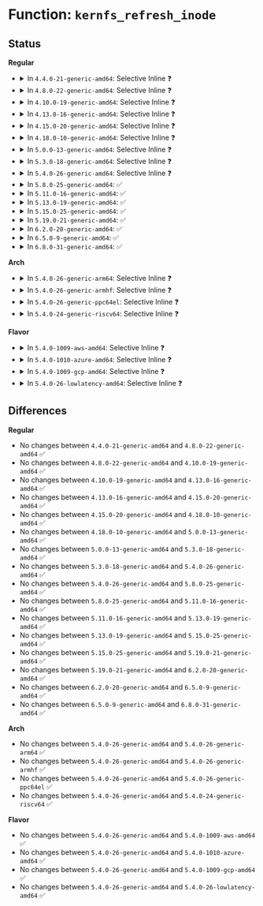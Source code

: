 # Function: <code>kernfs_refresh_inode</code>

## Status
<b>Regular</b>
<ul>
<li>
<details>
<summary>In <code>4.4.0-21-generic-amd64</code>: Selective Inline ❓</summary>

```c
void kernfs_refresh_inode(struct kernfs_node * kn, struct inode * inode)
```

```json
{
  "name": "kernfs_refresh_inode",
  "collision_type": "Unique Static",
  "inline_type": "Selective",
  "funcs": [
    {
      "addr": 18446744071581502032,
      "name": "kernfs_refresh_inode",
      "external": false,
      "loc": "fs/kernfs/inode.c:253",
      "file": "fs/kernfs/inode.c",
      "inline": "not declared, inlined",
      "caller_inline": [],
      "caller_func": [
        "fs/kernfs/inode.c:kernfs_iop_getattr",
        "fs/kernfs/inode.c:kernfs_iop_permission",
        "fs/kernfs/inode.c:kernfs_get_inode"
      ]
    }
  ],
  "symbols": [
    {
      "addr": 18446744071581502032,
      "name": "kernfs_refresh_inode",
      "section": ".text",
      "bind": "STB_LOCAL",
      "size": 153
    }
  ]
}
```
</details>
</li>
<li>
<details>
<summary>In <code>4.8.0-22-generic-amd64</code>: Selective Inline ❓</summary>

```c
void kernfs_refresh_inode(struct kernfs_node * kn, struct inode * inode)
```

```json
{
  "name": "kernfs_refresh_inode",
  "collision_type": "Unique Static",
  "inline_type": "Selective",
  "funcs": [
    {
      "addr": 18446744071581687568,
      "name": "kernfs_refresh_inode",
      "external": false,
      "loc": "fs/kernfs/inode.c:257",
      "file": "fs/kernfs/inode.c",
      "inline": "not declared, inlined",
      "caller_inline": [],
      "caller_func": [
        "fs/kernfs/inode.c:kernfs_iop_permission",
        "fs/kernfs/inode.c:kernfs_get_inode",
        "fs/kernfs/inode.c:kernfs_iop_getattr"
      ]
    }
  ],
  "symbols": [
    {
      "addr": 18446744071581687568,
      "name": "kernfs_refresh_inode",
      "section": ".text",
      "bind": "STB_LOCAL",
      "size": 209
    }
  ]
}
```
</details>
</li>
<li>
<details>
<summary>In <code>4.10.0-19-generic-amd64</code>: Selective Inline ❓</summary>

```c
void kernfs_refresh_inode(struct kernfs_node * kn, struct inode * inode)
```

```json
{
  "name": "kernfs_refresh_inode",
  "collision_type": "Unique Static",
  "inline_type": "Selective",
  "funcs": [
    {
      "addr": 18446744071581775776,
      "name": "kernfs_refresh_inode",
      "external": false,
      "loc": "fs/kernfs/inode.c:184",
      "file": "fs/kernfs/inode.c",
      "inline": "not declared, inlined",
      "caller_inline": [],
      "caller_func": [
        "fs/kernfs/inode.c:kernfs_iop_permission",
        "fs/kernfs/inode.c:kernfs_get_inode",
        "fs/kernfs/inode.c:kernfs_iop_getattr"
      ]
    }
  ],
  "symbols": [
    {
      "addr": 18446744071581775776,
      "name": "kernfs_refresh_inode",
      "section": ".text",
      "bind": "STB_LOCAL",
      "size": 209
    }
  ]
}
```
</details>
</li>
<li>
<details>
<summary>In <code>4.13.0-16-generic-amd64</code>: Selective Inline ❓</summary>

```c
void kernfs_refresh_inode(struct kernfs_node * kn, struct inode * inode)
```

```json
{
  "name": "kernfs_refresh_inode",
  "collision_type": "Unique Static",
  "inline_type": "Selective",
  "funcs": [
    {
      "addr": 18446744071581830112,
      "name": "kernfs_refresh_inode",
      "external": false,
      "loc": "fs/kernfs/inode.c:184",
      "file": "fs/kernfs/inode.c",
      "inline": "not declared, inlined",
      "caller_inline": [],
      "caller_func": [
        "fs/kernfs/inode.c:kernfs_iop_permission",
        "fs/kernfs/inode.c:kernfs_get_inode",
        "fs/kernfs/inode.c:kernfs_iop_getattr"
      ]
    }
  ],
  "symbols": [
    {
      "addr": 18446744071581830112,
      "name": "kernfs_refresh_inode",
      "section": ".text",
      "bind": "STB_LOCAL",
      "size": 215
    }
  ]
}
```
</details>
</li>
<li>
<details>
<summary>In <code>4.15.0-20-generic-amd64</code>: Selective Inline ❓</summary>

```c
void kernfs_refresh_inode(struct kernfs_node * kn, struct inode * inode)
```

```json
{
  "name": "kernfs_refresh_inode",
  "collision_type": "Unique Static",
  "inline_type": "Selective",
  "funcs": [
    {
      "addr": 18446744071581979712,
      "name": "kernfs_refresh_inode",
      "external": false,
      "loc": "fs/kernfs/inode.c:184",
      "file": "fs/kernfs/inode.c",
      "inline": "not declared, inlined",
      "caller_inline": [],
      "caller_func": [
        "fs/kernfs/inode.c:kernfs_iop_permission",
        "fs/kernfs/inode.c:kernfs_get_inode",
        "fs/kernfs/inode.c:kernfs_iop_getattr"
      ]
    }
  ],
  "symbols": [
    {
      "addr": 18446744071581979712,
      "name": "kernfs_refresh_inode",
      "section": ".text",
      "bind": "STB_LOCAL",
      "size": 215
    }
  ]
}
```
</details>
</li>
<li>
<details>
<summary>In <code>4.18.0-10-generic-amd64</code>: Selective Inline ❓</summary>

```c
void kernfs_refresh_inode(struct kernfs_node * kn, struct inode * inode)
```

```json
{
  "name": "kernfs_refresh_inode",
  "collision_type": "Unique Static",
  "inline_type": "Selective",
  "funcs": [
    {
      "addr": 18446744071582167200,
      "name": "kernfs_refresh_inode",
      "external": false,
      "loc": "fs/kernfs/inode.c:184",
      "file": "fs/kernfs/inode.c",
      "inline": "not declared, inlined",
      "caller_inline": [],
      "caller_func": [
        "fs/kernfs/inode.c:kernfs_iop_permission",
        "fs/kernfs/inode.c:kernfs_get_inode",
        "fs/kernfs/inode.c:kernfs_iop_getattr"
      ]
    }
  ],
  "symbols": [
    {
      "addr": 18446744071582167200,
      "name": "kernfs_refresh_inode",
      "section": ".text",
      "bind": "STB_LOCAL",
      "size": 209
    }
  ]
}
```
</details>
</li>
<li>
<details>
<summary>In <code>5.0.0-13-generic-amd64</code>: Selective Inline ❓</summary>

```c
void kernfs_refresh_inode(struct kernfs_node * kn, struct inode * inode)
```

```json
{
  "name": "kernfs_refresh_inode",
  "collision_type": "Unique Static",
  "inline_type": "Selective",
  "funcs": [
    {
      "addr": 18446744071582263056,
      "name": "kernfs_refresh_inode",
      "external": false,
      "loc": "fs/kernfs/inode.c:184",
      "file": "fs/kernfs/inode.c",
      "inline": "not declared, inlined",
      "caller_inline": [],
      "caller_func": [
        "fs/kernfs/inode.c:kernfs_iop_permission",
        "fs/kernfs/inode.c:kernfs_get_inode",
        "fs/kernfs/inode.c:kernfs_iop_getattr"
      ]
    }
  ],
  "symbols": [
    {
      "addr": 18446744071582263056,
      "name": "kernfs_refresh_inode",
      "section": ".text",
      "bind": "STB_LOCAL",
      "size": 209
    }
  ]
}
```
</details>
</li>
<li>
<details>
<summary>In <code>5.3.0-18-generic-amd64</code>: Selective Inline ❓</summary>

```c
void kernfs_refresh_inode(struct kernfs_node * kn, struct inode * inode)
```

```json
{
  "name": "kernfs_refresh_inode",
  "collision_type": "Unique Static",
  "inline_type": "Selective",
  "funcs": [
    {
      "addr": 18446744071582427248,
      "name": "kernfs_refresh_inode",
      "external": false,
      "loc": "fs/kernfs/inode.c:169",
      "file": "fs/kernfs/inode.c",
      "inline": "not declared, inlined",
      "caller_inline": [],
      "caller_func": [
        "fs/kernfs/inode.c:kernfs_iop_permission",
        "fs/kernfs/inode.c:kernfs_get_inode",
        "fs/kernfs/inode.c:kernfs_iop_getattr"
      ]
    }
  ],
  "symbols": [
    {
      "addr": 18446744071582427248,
      "name": "kernfs_refresh_inode",
      "section": ".text",
      "bind": "STB_LOCAL",
      "size": 193
    }
  ]
}
```
</details>
</li>
<li>
<details>
<summary>In <code>5.4.0-26-generic-amd64</code>: Selective Inline ❓</summary>

```c
void kernfs_refresh_inode(struct kernfs_node * kn, struct inode * inode)
```

```json
{
  "name": "kernfs_refresh_inode",
  "collision_type": "Unique Static",
  "inline_type": "Selective",
  "funcs": [
    {
      "addr": 18446744071582526032,
      "name": "kernfs_refresh_inode",
      "external": false,
      "loc": "fs/kernfs/inode.c:168",
      "file": "fs/kernfs/inode.c",
      "inline": "not declared, inlined",
      "caller_inline": [],
      "caller_func": [
        "fs/kernfs/inode.c:kernfs_iop_permission",
        "fs/kernfs/inode.c:kernfs_get_inode",
        "fs/kernfs/inode.c:kernfs_iop_getattr"
      ]
    }
  ],
  "symbols": [
    {
      "addr": 18446744071582526032,
      "name": "kernfs_refresh_inode",
      "section": ".text",
      "bind": "STB_LOCAL",
      "size": 171
    }
  ]
}
```
</details>
</li>
<li>
<details>
<summary>In <code>5.8.0-25-generic-amd64</code>: ✅</summary>

```c
void kernfs_refresh_inode(struct kernfs_node * kn, struct inode * inode)
```

```json
{
  "name": "kernfs_refresh_inode",
  "collision_type": "Unique Static",
  "inline_type": "No",
  "funcs": [
    {
      "addr": 18446744071582830976,
      "name": "kernfs_refresh_inode",
      "external": false,
      "loc": "fs/kernfs/inode.c:170",
      "file": "fs/kernfs/inode.c",
      "inline": "seen, unknown",
      "caller_inline": [],
      "caller_func": [
        "fs/kernfs/inode.c:kernfs_iop_permission",
        "fs/kernfs/inode.c:kernfs_init_inode",
        "fs/kernfs/inode.c:kernfs_iop_getattr"
      ]
    }
  ],
  "symbols": [
    {
      "addr": 18446744071582830976,
      "name": "kernfs_refresh_inode",
      "section": ".text",
      "bind": "STB_LOCAL",
      "size": 121
    }
  ]
}
```
</details>
</li>
<li>
<details>
<summary>In <code>5.11.0-16-generic-amd64</code>: ✅</summary>

```c
void kernfs_refresh_inode(struct kernfs_node * kn, struct inode * inode)
```

```json
{
  "name": "kernfs_refresh_inode",
  "collision_type": "Unique Static",
  "inline_type": "No",
  "funcs": [
    {
      "addr": 18446744071582903728,
      "name": "kernfs_refresh_inode",
      "external": false,
      "loc": "fs/kernfs/inode.c:170",
      "file": "fs/kernfs/inode.c",
      "inline": "seen, unknown",
      "caller_inline": [],
      "caller_func": [
        "fs/kernfs/inode.c:kernfs_iop_permission",
        "fs/kernfs/inode.c:kernfs_init_inode",
        "fs/kernfs/inode.c:kernfs_iop_getattr"
      ]
    }
  ],
  "symbols": [
    {
      "addr": 18446744071582903728,
      "name": "kernfs_refresh_inode",
      "section": ".text",
      "bind": "STB_LOCAL",
      "size": 121
    }
  ]
}
```
</details>
</li>
<li>
<details>
<summary>In <code>5.13.0-19-generic-amd64</code>: ✅</summary>

```c
void kernfs_refresh_inode(struct kernfs_node * kn, struct inode * inode)
```

```json
{
  "name": "kernfs_refresh_inode",
  "collision_type": "Unique Static",
  "inline_type": "No",
  "funcs": [
    {
      "addr": 18446744071582931664,
      "name": "kernfs_refresh_inode",
      "external": false,
      "loc": "fs/kernfs/inode.c:171",
      "file": "fs/kernfs/inode.c",
      "inline": "seen, unknown",
      "caller_inline": [],
      "caller_func": [
        "fs/kernfs/inode.c:kernfs_iop_permission",
        "fs/kernfs/inode.c:kernfs_get_inode",
        "fs/kernfs/inode.c:kernfs_iop_getattr"
      ]
    }
  ],
  "symbols": [
    {
      "addr": 18446744071582931664,
      "name": "kernfs_refresh_inode",
      "section": ".text",
      "bind": "STB_LOCAL",
      "size": 121
    }
  ]
}
```
</details>
</li>
<li>
<details>
<summary>In <code>5.15.0-25-generic-amd64</code>: ✅</summary>

```c
void kernfs_refresh_inode(struct kernfs_node * kn, struct inode * inode)
```

```json
{
  "name": "kernfs_refresh_inode",
  "collision_type": "Unique Static",
  "inline_type": "No",
  "funcs": [
    {
      "addr": 18446744071583266464,
      "name": "kernfs_refresh_inode",
      "external": false,
      "loc": "fs/kernfs/inode.c:165",
      "file": "fs/kernfs/inode.c",
      "inline": "seen, unknown",
      "caller_inline": [],
      "caller_func": [
        "fs/kernfs/inode.c:kernfs_iop_permission",
        "fs/kernfs/inode.c:kernfs_get_inode",
        "fs/kernfs/inode.c:kernfs_iop_getattr"
      ]
    }
  ],
  "symbols": [
    {
      "addr": 18446744071583266464,
      "name": "kernfs_refresh_inode",
      "section": ".text",
      "bind": "STB_LOCAL",
      "size": 121
    }
  ]
}
```
</details>
</li>
<li>
<details>
<summary>In <code>5.19.0-21-generic-amd64</code>: ✅</summary>

```c
void kernfs_refresh_inode(struct kernfs_node * kn, struct inode * inode)
```

```json
{
  "name": "kernfs_refresh_inode",
  "collision_type": "Unique Static",
  "inline_type": "No",
  "funcs": [
    {
      "addr": 18446744071583769392,
      "name": "kernfs_refresh_inode",
      "external": false,
      "loc": "fs/kernfs/inode.c:168",
      "file": "fs/kernfs/inode.c",
      "inline": "seen, unknown",
      "caller_inline": [],
      "caller_func": [
        "fs/kernfs/inode.c:kernfs_iop_permission",
        "fs/kernfs/inode.c:kernfs_get_inode",
        "fs/kernfs/inode.c:kernfs_iop_getattr"
      ]
    }
  ],
  "symbols": [
    {
      "addr": 18446744071583769392,
      "name": "kernfs_refresh_inode",
      "section": ".text",
      "bind": "STB_LOCAL",
      "size": 161
    }
  ]
}
```
</details>
</li>
<li>
<details>
<summary>In <code>6.2.0-20-generic-amd64</code>: ✅</summary>

```c
void kernfs_refresh_inode(struct kernfs_node * kn, struct inode * inode)
```

```json
{
  "name": "kernfs_refresh_inode",
  "collision_type": "Unique Static",
  "inline_type": "No",
  "funcs": [
    {
      "addr": 18446744071584386752,
      "name": "kernfs_refresh_inode",
      "external": false,
      "loc": "fs/kernfs/inode.c:168",
      "file": "fs/kernfs/inode.c",
      "inline": "seen, unknown",
      "caller_inline": [],
      "caller_func": [
        "fs/kernfs/inode.c:kernfs_iop_permission",
        "fs/kernfs/inode.c:kernfs_get_inode",
        "fs/kernfs/inode.c:kernfs_iop_getattr"
      ]
    }
  ],
  "symbols": [
    {
      "addr": 18446744071584386752,
      "name": "kernfs_refresh_inode",
      "section": ".text",
      "bind": "STB_LOCAL",
      "size": 161
    }
  ]
}
```
</details>
</li>
<li>
<details>
<summary>In <code>6.5.0-9-generic-amd64</code>: ✅</summary>

```c
void kernfs_refresh_inode(struct kernfs_node * kn, struct inode * inode)
```

```json
{
  "name": "kernfs_refresh_inode",
  "collision_type": "Unique Static",
  "inline_type": "No",
  "funcs": [
    {
      "addr": 18446744071584615056,
      "name": "kernfs_refresh_inode",
      "external": false,
      "loc": "fs/kernfs/inode.c:168",
      "file": "fs/kernfs/inode.c",
      "inline": "seen, unknown",
      "caller_inline": [],
      "caller_func": [
        "fs/kernfs/inode.c:kernfs_iop_permission",
        "fs/kernfs/inode.c:kernfs_get_inode",
        "fs/kernfs/inode.c:kernfs_iop_getattr"
      ]
    }
  ],
  "symbols": [
    {
      "addr": 18446744071584615056,
      "name": "kernfs_refresh_inode",
      "section": ".text",
      "bind": "STB_LOCAL",
      "size": 161
    }
  ]
}
```
</details>
</li>
<li>
<details>
<summary>In <code>6.8.0-31-generic-amd64</code>: ✅</summary>

```c
void kernfs_refresh_inode(struct kernfs_node * kn, struct inode * inode)
```

```json
{
  "name": "kernfs_refresh_inode",
  "collision_type": "Unique Static",
  "inline_type": "No",
  "funcs": [
    {
      "addr": 18446744071584847136,
      "name": "kernfs_refresh_inode",
      "external": false,
      "loc": "fs/kernfs/inode.c:167",
      "file": "fs/kernfs/inode.c",
      "inline": "seen, unknown",
      "caller_inline": [],
      "caller_func": [
        "fs/kernfs/inode.c:kernfs_iop_permission",
        "fs/kernfs/inode.c:kernfs_get_inode",
        "fs/kernfs/inode.c:kernfs_iop_getattr"
      ]
    }
  ],
  "symbols": [
    {
      "addr": 18446744071584847136,
      "name": "kernfs_refresh_inode",
      "section": ".text",
      "bind": "STB_LOCAL",
      "size": 149
    }
  ]
}
```
</details>
</li>
</ul>
<b>Arch</b>
<ul>
<li>
<details>
<summary>In <code>5.4.0-26-generic-arm64</code>: Selective Inline ❓</summary>

```c
void kernfs_refresh_inode(struct kernfs_node * kn, struct inode * inode)
```

```json
{
  "name": "kernfs_refresh_inode",
  "collision_type": "Unique Static",
  "inline_type": "Selective",
  "funcs": [
    {
      "addr": 18446603336494157584,
      "name": "kernfs_refresh_inode",
      "external": false,
      "loc": "fs/kernfs/inode.c:168",
      "file": "fs/kernfs/inode.c",
      "inline": "not declared, inlined",
      "caller_inline": [],
      "caller_func": [
        "fs/kernfs/inode.c:kernfs_iop_permission",
        "fs/kernfs/inode.c:kernfs_get_inode",
        "fs/kernfs/inode.c:kernfs_iop_getattr"
      ]
    }
  ],
  "symbols": [
    {
      "addr": 18446603336494157584,
      "name": "kernfs_refresh_inode",
      "section": ".text",
      "bind": "STB_LOCAL",
      "size": 176
    }
  ]
}
```
</details>
</li>
<li>
<details>
<summary>In <code>5.4.0-26-generic-armhf</code>: Selective Inline ❓</summary>

```c
void kernfs_refresh_inode(struct kernfs_node * kn, struct inode * inode)
```

```json
{
  "name": "kernfs_refresh_inode",
  "collision_type": "Unique Static",
  "inline_type": "Selective",
  "funcs": [
    {
      "addr": 3227598520,
      "name": "kernfs_refresh_inode",
      "external": false,
      "loc": "fs/kernfs/inode.c:168",
      "file": "fs/kernfs/inode.c",
      "inline": "not declared, inlined",
      "caller_inline": [],
      "caller_func": [
        "fs/kernfs/inode.c:kernfs_iop_permission",
        "fs/kernfs/inode.c:kernfs_get_inode",
        "fs/kernfs/inode.c:kernfs_iop_getattr"
      ]
    }
  ],
  "symbols": [
    {
      "addr": 3227598520,
      "name": "kernfs_refresh_inode",
      "section": ".text",
      "bind": "STB_LOCAL",
      "size": 272
    }
  ]
}
```
</details>
</li>
<li>
<details>
<summary>In <code>5.4.0-26-generic-ppc64el</code>: Selective Inline ❓</summary>

```c
void kernfs_refresh_inode(struct kernfs_node * kn, struct inode * inode)
```

```json
{
  "name": "kernfs_refresh_inode",
  "collision_type": "Unique Static",
  "inline_type": "Selective",
  "funcs": [
    {
      "addr": 13835058055287837632,
      "name": "kernfs_refresh_inode",
      "external": false,
      "loc": "fs/kernfs/inode.c:168",
      "file": "fs/kernfs/inode.c",
      "inline": "not declared, inlined",
      "caller_inline": [],
      "caller_func": [
        "fs/kernfs/inode.c:kernfs_iop_permission",
        "fs/kernfs/inode.c:kernfs_get_inode",
        "fs/kernfs/inode.c:kernfs_iop_getattr"
      ]
    }
  ],
  "symbols": [
    {
      "addr": 13835058055287837632,
      "name": "kernfs_refresh_inode",
      "section": ".text",
      "bind": "STB_LOCAL",
      "size": 284
    }
  ]
}
```
</details>
</li>
<li>
<details>
<summary>In <code>5.4.0-24-generic-riscv64</code>: Selective Inline ❓</summary>

```c
void kernfs_refresh_inode(struct kernfs_node * kn, struct inode * inode)
```

```json
{
  "name": "kernfs_refresh_inode",
  "collision_type": "Unique Static",
  "inline_type": "Selective",
  "funcs": [
    {
      "addr": 18446743936273628644,
      "name": "kernfs_refresh_inode",
      "external": false,
      "loc": "fs/kernfs/inode.c:168",
      "file": "fs/kernfs/inode.c",
      "inline": "not declared, inlined",
      "caller_inline": [],
      "caller_func": [
        "fs/kernfs/inode.c:kernfs_iop_permission",
        "fs/kernfs/inode.c:kernfs_get_inode",
        "fs/kernfs/inode.c:kernfs_iop_getattr"
      ]
    }
  ],
  "symbols": [
    {
      "addr": 18446743936273628644,
      "name": "kernfs_refresh_inode",
      "section": ".text",
      "bind": "STB_LOCAL",
      "size": 178
    }
  ]
}
```
</details>
</li>
</ul>
<b>Flavor</b>
<ul>
<li>
<details>
<summary>In <code>5.4.0-1009-aws-amd64</code>: Selective Inline ❓</summary>

```c
void kernfs_refresh_inode(struct kernfs_node * kn, struct inode * inode)
```

```json
{
  "name": "kernfs_refresh_inode",
  "collision_type": "Unique Static",
  "inline_type": "Selective",
  "funcs": [
    {
      "addr": 18446744071582494768,
      "name": "kernfs_refresh_inode",
      "external": false,
      "loc": "fs/kernfs/inode.c:168",
      "file": "fs/kernfs/inode.c",
      "inline": "not declared, inlined",
      "caller_inline": [],
      "caller_func": [
        "fs/kernfs/inode.c:kernfs_iop_permission",
        "fs/kernfs/inode.c:kernfs_get_inode",
        "fs/kernfs/inode.c:kernfs_iop_getattr"
      ]
    }
  ],
  "symbols": [
    {
      "addr": 18446744071582494768,
      "name": "kernfs_refresh_inode",
      "section": ".text",
      "bind": "STB_LOCAL",
      "size": 171
    }
  ]
}
```
</details>
</li>
<li>
<details>
<summary>In <code>5.4.0-1010-azure-amd64</code>: Selective Inline ❓</summary>

```c
void kernfs_refresh_inode(struct kernfs_node * kn, struct inode * inode)
```

```json
{
  "name": "kernfs_refresh_inode",
  "collision_type": "Unique Static",
  "inline_type": "Selective",
  "funcs": [
    {
      "addr": 18446744071582432000,
      "name": "kernfs_refresh_inode",
      "external": false,
      "loc": "fs/kernfs/inode.c:168",
      "file": "fs/kernfs/inode.c",
      "inline": "not declared, inlined",
      "caller_inline": [],
      "caller_func": [
        "fs/kernfs/inode.c:kernfs_iop_permission",
        "fs/kernfs/inode.c:kernfs_get_inode",
        "fs/kernfs/inode.c:kernfs_iop_getattr"
      ]
    }
  ],
  "symbols": [
    {
      "addr": 18446744071582432000,
      "name": "kernfs_refresh_inode",
      "section": ".text",
      "bind": "STB_LOCAL",
      "size": 171
    }
  ]
}
```
</details>
</li>
<li>
<details>
<summary>In <code>5.4.0-1009-gcp-amd64</code>: Selective Inline ❓</summary>

```c
void kernfs_refresh_inode(struct kernfs_node * kn, struct inode * inode)
```

```json
{
  "name": "kernfs_refresh_inode",
  "collision_type": "Unique Static",
  "inline_type": "Selective",
  "funcs": [
    {
      "addr": 18446744071582485248,
      "name": "kernfs_refresh_inode",
      "external": false,
      "loc": "fs/kernfs/inode.c:168",
      "file": "fs/kernfs/inode.c",
      "inline": "not declared, inlined",
      "caller_inline": [],
      "caller_func": [
        "fs/kernfs/inode.c:kernfs_iop_permission",
        "fs/kernfs/inode.c:kernfs_get_inode",
        "fs/kernfs/inode.c:kernfs_iop_getattr"
      ]
    }
  ],
  "symbols": [
    {
      "addr": 18446744071582485248,
      "name": "kernfs_refresh_inode",
      "section": ".text",
      "bind": "STB_LOCAL",
      "size": 171
    }
  ]
}
```
</details>
</li>
<li>
<details>
<summary>In <code>5.4.0-26-lowlatency-amd64</code>: Selective Inline ❓</summary>

```c
void kernfs_refresh_inode(struct kernfs_node * kn, struct inode * inode)
```

```json
{
  "name": "kernfs_refresh_inode",
  "collision_type": "Unique Static",
  "inline_type": "Selective",
  "funcs": [
    {
      "addr": 18446744071582565808,
      "name": "kernfs_refresh_inode",
      "external": false,
      "loc": "fs/kernfs/inode.c:168",
      "file": "fs/kernfs/inode.c",
      "inline": "not declared, inlined",
      "caller_inline": [],
      "caller_func": [
        "fs/kernfs/inode.c:kernfs_iop_permission",
        "fs/kernfs/inode.c:kernfs_get_inode",
        "fs/kernfs/inode.c:kernfs_iop_getattr"
      ]
    }
  ],
  "symbols": [
    {
      "addr": 18446744071582565808,
      "name": "kernfs_refresh_inode",
      "section": ".text",
      "bind": "STB_LOCAL",
      "size": 171
    }
  ]
}
```
</details>
</li>
</ul>

## Differences
<b>Regular</b>
<ul>
<li>
No changes between <code>4.4.0-21-generic-amd64</code> and <code>4.8.0-22-generic-amd64</code> ✅
</li>
<li>
No changes between <code>4.8.0-22-generic-amd64</code> and <code>4.10.0-19-generic-amd64</code> ✅
</li>
<li>
No changes between <code>4.10.0-19-generic-amd64</code> and <code>4.13.0-16-generic-amd64</code> ✅
</li>
<li>
No changes between <code>4.13.0-16-generic-amd64</code> and <code>4.15.0-20-generic-amd64</code> ✅
</li>
<li>
No changes between <code>4.15.0-20-generic-amd64</code> and <code>4.18.0-10-generic-amd64</code> ✅
</li>
<li>
No changes between <code>4.18.0-10-generic-amd64</code> and <code>5.0.0-13-generic-amd64</code> ✅
</li>
<li>
No changes between <code>5.0.0-13-generic-amd64</code> and <code>5.3.0-18-generic-amd64</code> ✅
</li>
<li>
No changes between <code>5.3.0-18-generic-amd64</code> and <code>5.4.0-26-generic-amd64</code> ✅
</li>
<li>
No changes between <code>5.4.0-26-generic-amd64</code> and <code>5.8.0-25-generic-amd64</code> ✅
</li>
<li>
No changes between <code>5.8.0-25-generic-amd64</code> and <code>5.11.0-16-generic-amd64</code> ✅
</li>
<li>
No changes between <code>5.11.0-16-generic-amd64</code> and <code>5.13.0-19-generic-amd64</code> ✅
</li>
<li>
No changes between <code>5.13.0-19-generic-amd64</code> and <code>5.15.0-25-generic-amd64</code> ✅
</li>
<li>
No changes between <code>5.15.0-25-generic-amd64</code> and <code>5.19.0-21-generic-amd64</code> ✅
</li>
<li>
No changes between <code>5.19.0-21-generic-amd64</code> and <code>6.2.0-20-generic-amd64</code> ✅
</li>
<li>
No changes between <code>6.2.0-20-generic-amd64</code> and <code>6.5.0-9-generic-amd64</code> ✅
</li>
<li>
No changes between <code>6.5.0-9-generic-amd64</code> and <code>6.8.0-31-generic-amd64</code> ✅
</li>
</ul>
<b>Arch</b>
<ul>
<li>
No changes between <code>5.4.0-26-generic-amd64</code> and <code>5.4.0-26-generic-arm64</code> ✅
</li>
<li>
No changes between <code>5.4.0-26-generic-amd64</code> and <code>5.4.0-26-generic-armhf</code> ✅
</li>
<li>
No changes between <code>5.4.0-26-generic-amd64</code> and <code>5.4.0-26-generic-ppc64el</code> ✅
</li>
<li>
No changes between <code>5.4.0-26-generic-amd64</code> and <code>5.4.0-24-generic-riscv64</code> ✅
</li>
</ul>
<b>Flavor</b>
<ul>
<li>
No changes between <code>5.4.0-26-generic-amd64</code> and <code>5.4.0-1009-aws-amd64</code> ✅
</li>
<li>
No changes between <code>5.4.0-26-generic-amd64</code> and <code>5.4.0-1010-azure-amd64</code> ✅
</li>
<li>
No changes between <code>5.4.0-26-generic-amd64</code> and <code>5.4.0-1009-gcp-amd64</code> ✅
</li>
<li>
No changes between <code>5.4.0-26-generic-amd64</code> and <code>5.4.0-26-lowlatency-amd64</code> ✅
</li>
</ul>

